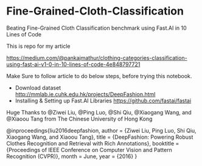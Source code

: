 # Fine-Grained-Cloth-Classification
Beating Fine-Grained Cloth Classification benchmark using Fast.AI in 10 Lines of Code

This is repo for my article

https://medium.com/@pankajmathur/clothing-categories-classification-using-fast-ai-v1-0-in-10-lines-of-code-4e848797721

Make Sure to follow article to do below steps, before trying this notebook.

* Download dataset http://mmlab.ie.cuhk.edu.hk/projects/DeepFashion.html
* Installing & Setting up Fast.AI Libraries https://github.com/fastai/fastai



Huge Thanks to @Ziwei Liu, @Ping Luo, @Shi Qiu, @Xiaogang Wang, and @Xiaoou Tang from The Chinese University of Hong Kong

@inproceedings{liu2016deepfashion,
 author = {Ziwei Liu, Ping Luo, Shi Qiu, Xiaogang Wang, and Xiaoou Tang},
 title = {DeepFashion: Powering Robust Clothes Recognition and Retrieval with Rich Annotations},
 booktitle = {Proceedings of IEEE Conference on Computer Vision and Pattern Recognition (CVPR)},
 month = June,
 year = {2016} 
 }
